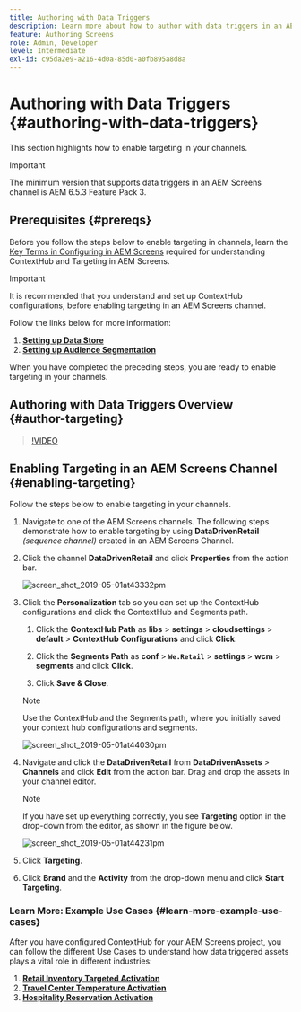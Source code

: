 ```yaml
---
title: Authoring with Data Triggers
description: Learn more about how to author with data triggers in an AEM Screens channel.
feature: Authoring Screens
role: Admin, Developer
level: Intermediate
exl-id: c95da2e9-a216-4d0a-85d0-a0fb895a8d8a
---
```

# Authoring with Data Triggers {#authoring-with-data-triggers}

This section highlights how to enable targeting in your channels.

>[!IMPORTANT]
>
>The minimum version that supports data triggers in an AEM Screens channel is AEM 6.5.3 Feature Pack 3.

## Prerequisites {#prereqs}

Before you follow the steps below to enable targeting in channels, learn the [Key Terms in Configuring in AEM Screens](configuring-context-hub.md) required for understanding ContextHub and Targeting in AEM Screens.

>[!IMPORTANT]
>
>It is recommended that you understand and set up ContextHub configurations, before enabling targeting in an AEM Screens channel.

Follow the links below for more information:

1. **[Setting up Data Store](configuring-context-hub.md)**
1. **[Setting up Audience Segmentation](configuring-context-hub.md)**

When you have completed the preceding steps, you are ready to enable targeting in your channels.

## Authoring with Data Triggers Overview {#author-targeting}

>[!VIDEO](https://video.tv.adobe.com/v/31921)

## Enabling Targeting in an AEM Screens Channel {#enabling-targeting}

Follow the steps below to enable targeting in your channels.

1. Navigate to one of the AEM Screens channels. The following steps demonstrate how to enable targeting by using **DataDrivenRetail** *(sequence channel)* created in an AEM Screens Channel.

1. Click the channel **DataDrivenRetail** and click **Properties** from the action bar.

   ![screen_shot_2019-05-01at43332pm](assets/screen_shot_2019-05-01at43332pm.png)

1. Click the **Personalization** tab so you can set up the ContextHub configurations and click the ContextHub and Segments path.

    1. Click the **ContextHub Path** as **libs** > **settings** > **cloudsettings** > **default** > **ContextHub Configurations** and click **Click**.

    1. Click the **Segments Path** as **conf** > **`We.Retail`** > **settings** > **wcm** > **segments** and click **Click**.

    1. Click **Save & Close**.

   >[!NOTE]
   >
   >Use the ContextHub and the Segments path, where you initially saved your context hub configurations and segments.

   ![screen_shot_2019-05-01at44030pm](assets/screen_shot_2019-05-01at44030pm.png)

1. Navigate and click the **DataDrivenRetail** from **DataDrivenAssets** > **Channels** and click **Edit** from the action bar. Drag and drop the assets in your channel editor.

   >[!NOTE]
   >
   >If you have set up everything correctly, you see **Targeting** option in the drop-down from the editor, as shown in the figure below.

   ![screen_shot_2019-05-01at44231pm](assets/screen_shot_2019-05-01at44231pm.png)

1. Click **Targeting**.

1. Click **Brand** and the **Activity** from the drop-down menu and click **Start Targeting**.

### Learn More: Example Use Cases {#learn-more-example-use-cases}

After you have configured ContextHub for your AEM Screens project, you can follow the different Use Cases to understand how data triggered assets plays a vital role in different industries:

1. **[Retail Inventory Targeted Activation](retail-inventory-activation.md)**
1. **[Travel Center Temperature Activation](local-temperature-activation.md)**
1. **[Hospitality Reservation Activation](hospitality-reservation-activation.md)**
